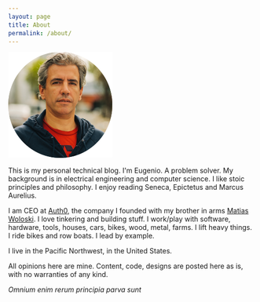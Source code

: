 ```yaml
---
layout: page
title: About
permalink: /about/
---
```


![](/media/eugeniop.png)

This is my personal technical blog. I'm Eugenio. A problem solver. My background is in electrical engineering and computer science. I like stoic principles and philosophy. I enjoy reading Seneca, Epictetus and Marcus Aurelius.

I am CEO at [Auth0](https://auth0.com), the company I founded with my brother in arms [Matias Woloski](https://twitter.com/woloski). I love tinkering and building stuff. I work/play with software, hardware, tools, houses, cars, bikes, wood, metal, farms. I lift heavy things. I ride bikes and row boats. I lead by example.

I live in the Pacific Northwest, in the United States.

All opinions here are mine. Content, code, designs are posted here as is, with no warranties of any kind.

_Omnium enim rerum principia parva sunt_